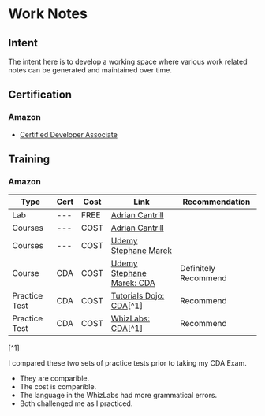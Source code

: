 # Work Notes

## Intent

The intent here is to develop a working space where various work related notes can be generated and maintained over time.

## Certification

### Amazon

* [Certified Developer Associate](AWS/CDA/aws-cda.md)

## Training

### Amazon

Type | Cert | Cost | Link | Recommendation
-----|------|------|------|---------------
Lab | --- | FREE | [Adrian Cantrill](https://learn.cantrill.io/p/labs-overview) |
Courses | --- | COST | [Adrian Cantrill](https://learn.cantrill.io/) |
Courses | --- | COST | [Udemy Stephane Marek](https://www.udemy.com/user/stephane-maarek/) |
Course | CDA | COST | [Udemy Stephane Marek: CDA](https://www.udemy.com/course/aws-certified-developer-associate-dva-c01/)| Definitely Recommend
Practice Test | CDA | COST | [Tutorials Dojo: CDA](https://portal.tutorialsdojo.com/courses/aws-certified-developer-associate-practice-exams/)[^1] | Recommend
Practice Test | CDA | COST | [WhizLabs: CDA](https://www.whizlabs.com/learn/course/aws-developer-associate/160)[^1] | Recommend

[^1]

I compared these two sets of practice tests prior to taking my CDA Exam.

* They are comparible.
* The cost is comparible.
* The language in the WhizLabs had more grammatical errors.
* Both challenged me as I practiced.


